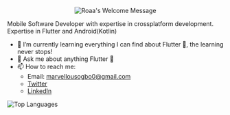 <p align="center">
		<img alt="Roaa's Welcome Message"
			 src="https://readme-typing-svg.herokuapp.com?size=30&background=45E5FF00&center=true&vCenter=true&lines=%F0%9F%91%8B%F0%9F%8F%BC+Hi+there!+I'm+Marvel">
  <br />
</p>

Mobile Software Developer with expertise in crossplatform development. Expertise in Flutter and Android(Kotlin)

- 🌱 I’m currently learning everything I can find about Flutter 💙, the learning never stops!
- 💬 Ask me about anything Flutter 💙
- 📫 How to reach me:
  - Email: marvellousogbo0@gmail.com
  - [Twitter](https://x.com/bluemarvel001)
  - [LinkedIn](https://www.linkedin.com/in/ogbo-marvellous/)

![Top Languages](https://github-readme-stats.vercel.app/api/top-langs/?username=Blue-Marvel&layout=compact&theme=dark)
